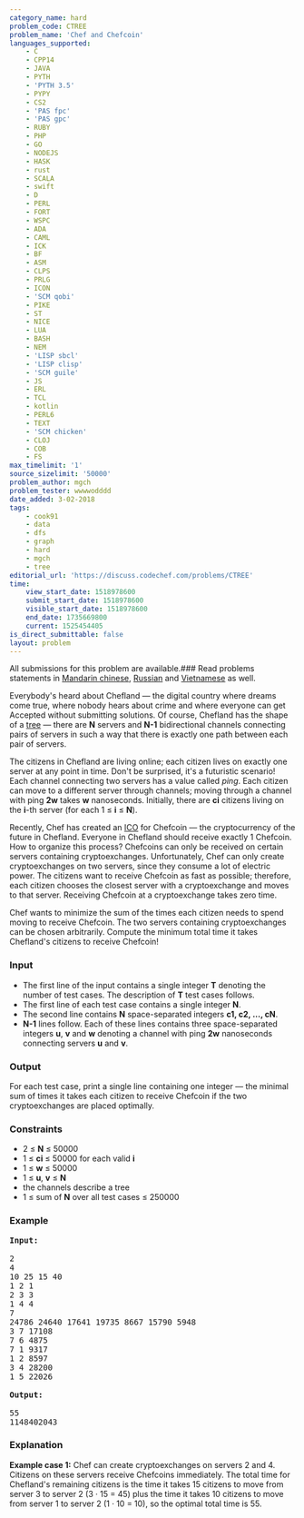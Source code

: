 ```yaml
---
category_name: hard
problem_code: CTREE
problem_name: 'Chef and Chefcoin'
languages_supported:
    - C
    - CPP14
    - JAVA
    - PYTH
    - 'PYTH 3.5'
    - PYPY
    - CS2
    - 'PAS fpc'
    - 'PAS gpc'
    - RUBY
    - PHP
    - GO
    - NODEJS
    - HASK
    - rust
    - SCALA
    - swift
    - D
    - PERL
    - FORT
    - WSPC
    - ADA
    - CAML
    - ICK
    - BF
    - ASM
    - CLPS
    - PRLG
    - ICON
    - 'SCM qobi'
    - PIKE
    - ST
    - NICE
    - LUA
    - BASH
    - NEM
    - 'LISP sbcl'
    - 'LISP clisp'
    - 'SCM guile'
    - JS
    - ERL
    - TCL
    - kotlin
    - PERL6
    - TEXT
    - 'SCM chicken'
    - CLOJ
    - COB
    - FS
max_timelimit: '1'
source_sizelimit: '50000'
problem_author: mgch
problem_tester: wwwwodddd
date_added: 3-02-2018
tags:
    - cook91
    - data
    - dfs
    - graph
    - hard
    - mgch
    - tree
editorial_url: 'https://discuss.codechef.com/problems/CTREE'
time:
    view_start_date: 1518978600
    submit_start_date: 1518978600
    visible_start_date: 1518978600
    end_date: 1735669800
    current: 1525454405
is_direct_submittable: false
layout: problem
---
```

All submissions for this problem are available.### Read problems statements in [Mandarin chinese](http://www.codechef.com/download/translated/COOK91/mandarin/CTREE.pdf), [Russian](http://www.codechef.com/download/translated/COOK91/russian/CTREE.pdf) and [Vietnamese](http://www.codechef.com/download/translated/COOK91/vietnamese/CTREE.pdf) as well.

Everybody's heard about Chefland — the digital country where dreams come true, where nobody hears about crime and where everyone can get Accepted without submitting solutions. Of course, Chefland has the shape of a [tree](https://en.wikipedia.org/wiki/Tree_(graph_theory)) — there are **N** servers and **N-1** bidirectional channels connecting pairs of servers in such a way that there is exactly one path between each pair of servers.

The citizens in Chefland are living online; each citizen lives on exactly one server at any point in time. Don't be surprised, it's a futuristic scenario! Each channel connecting two servers has a value called *ping*. Each citizen can move to a different server through channels; moving through a channel with ping **2w** takes **w** nanoseconds. Initially, there are **ci** citizens living on the **i**-th server (for each 1 ≤ **i** ≤ **N**).

Recently, Chef has created an [ICO](https://en.wikipedia.org/wiki/Initial_coin_offering) for Chefcoin — the cryptocurrency of the future in Chefland. Everyone in Chefland should receive exactly 1 Chefcoin. How to organize this process? Chefcoins can only be received on certain servers containing cryptoexchanges. Unfortunately, Chef can only create cryptoexchanges on two servers, since they consume a lot of electric power. The citizens want to receive Chefcoin as fast as possible; therefore, each citizen chooses the closest server with a cryptoexchange and moves to that server. Receiving Chefcoin at a cryptoexchange takes zero time.

Chef wants to minimize the sum of the times each citizen needs to spend moving to receive Chefcoin. The two servers containing cryptoexchanges can be chosen arbitrarily. Compute the minimum total time it takes Chefland's citizens to receive Chefcoin!

### Input

- The first line of the input contains a single integer **T** denoting the number of test cases. The description of **T** test cases follows.
- The first line of each test case contains a single integer **N**.
- The second line contains **N** space-separated integers **c1, c2, ..., cN**.
- **N-1** lines follow. Each of these lines contains three space-separated integers **u**, **v** and **w** denoting a channel with ping **2w** nanoseconds connecting servers **u** and **v**.

### Output

For each test case, print a single line containing one integer — the minimal sum of times it takes each citizen to receive Chefcoin if the two cryptoexchanges are placed optimally.

### Constraints

- 2 ≤ **N** ≤ 50000
- 1 ≤ **ci** ≤ 50000 for each valid **i**
- 1 ≤ **w** ≤ 50000
- 1 ≤ **u**, **v** ≤ **N**
- the channels describe a tree
- 1 ≤ sum of **N** over all test cases ≤ 250000

### Example

<pre><b>Input:</b>

2
4
10 25 15 40
1 2 1
2 3 3
1 4 4
7
24786 24640 17641 19735 8667 15790 5948
3 7 17108
7 6 4875
7 1 9317
1 2 8597
3 4 28200
1 5 22026

<b>Output:</b>

55
1148402043
</pre>
### Explanation

**Example case 1:** Chef can create cryptoexchanges on servers 2 and 4. Citizens on these servers receive Chefcoins immediately. The total time for Chefland's remaining citizens is the time it takes 15 citizens to move from server 3 to server 2 (3 · 15 = 45) plus the time it takes 10 citizens to move from server 1 to server 2 (1 · 10 = 10), so the optimal total time is 55.
